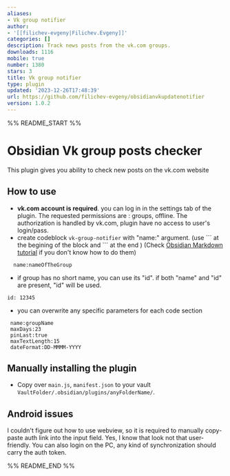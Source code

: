 ```yaml
---
aliases:
- Vk group notifier
author:
- '[[filichev-evgeny|Filichev.Evgeny]]'
categories: []
description: Track news posts from the vk.com groups.
downloads: 1116
mobile: true
number: 1380
stars: 3
title: Vk group notifier
type: plugin
updated: '2023-12-26T17:48:39'
url: https://github.com/filichev-evgeny/obsidianvkupdatenotifier
version: 1.0.2
---
```


%% README_START %%

# Obsidian Vk group posts checker

This  plugin gives you ability to check new posts on the vk.com website

## How to use

- **vk.com account is required**. you can log in in the settings tab of the plugin. The requested permissions are : groups, offline. The authorization is handled by vk.com, plugin have no access to user's login/pass.
- create codeblock ``vk-group-notifier`` with "name:" argument. (use \``` at the begining of the block and \``` at the end ) (Check [Obsidian Markdown tutorial](https://help.obsidian.md/Editing+and+formatting/Basic+formatting+syntax#Code%20blocks) if you don't know how to do them)

```vk-group-notifier
  name:nameOfTheGroup
```

* if group has no short name, you can use its "id". if both "name" and "id" are present, "id" will be used.

```vk-group-notifier
id: 12345
```

* you can overwrite any specific parameters for each code section

```vk-group-notifier
 name:groupName
 maxDays:23
 pinLast:true
 maxTextLength:15
 dateFormat:DD-MMMM-YYYY
```

## Manually installing the plugin

- Copy over `main.js`,  `manifest.json` to your vault `VaultFolder/.obsidian/plugins/anyFolderName/`.

## Android issues

I couldn't figure out how to use webview, so it is required to manually copy-paste auth link into the input field. Yes, I know that look not that user-friendly. You can also login on the PC, any kind of synchronization should carry the auth token.


%% README_END %%